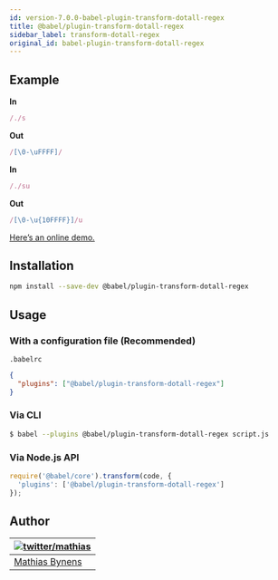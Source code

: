 ```yaml
---
id: version-7.0.0-babel-plugin-transform-dotall-regex
title: @babel/plugin-transform-dotall-regex
sidebar_label: transform-dotall-regex
original_id: babel-plugin-transform-dotall-regex
---
```


## Example

**In**

```js
/./s
```

**Out**

```js
/[\0-\uFFFF]/
```

**In**

```js
/./su
```

**Out**

```js
/[\0-\u{10FFFF}]/u
```

[Here’s an online demo.](https://mothereff.in/regexpu#input=const+regex+%3D+/foo.bar/s%3B%0Aconsole.log%28%0A++regex.test%28%27foo%5Cnbar%27%29%0A%29%3B%0A//+%E2%86%92+true&dotAllFlag=1)

## Installation

```sh
npm install --save-dev @babel/plugin-transform-dotall-regex
```

## Usage

### With a configuration file (Recommended)

`.babelrc`

```json
{
  "plugins": ["@babel/plugin-transform-dotall-regex"]
}
```

### Via CLI

```sh
$ babel --plugins @babel/plugin-transform-dotall-regex script.js
```

### Via Node.js API

```js
require('@babel/core').transform(code, {
  'plugins': ['@babel/plugin-transform-dotall-regex']
});
```

## Author

| [![twitter/mathias](https://gravatar.com/avatar/24e08a9ea84deb17ae121074d0f17125?s=70)](https://twitter.com/mathias "Follow @mathias on Twitter") |
|---|
| [Mathias Bynens](https://mathiasbynens.be/) |

